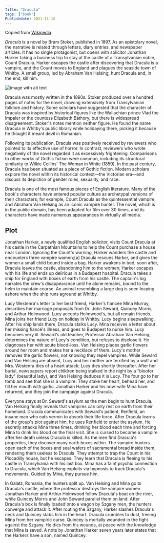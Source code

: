 ```yaml
---
Title: "Dracula"
tags: ["book"]
Publishdate: 2021-11-18
---
```


Copied from [Wikipedia](https://en.wikipedia.org/wiki/Dracula).

*Dracula* is a novel by Bram Stoker, published in 1897. As an epistolary novel, the narrative is related through letters, diary entries, and newspaper articles. It has no single protagonist, but opens with solicitor Jonathan Harker taking a business trip to stay at the castle of a Transylvanian noble, Count Dracula. Harker escapes the castle after discovering that Dracula is a vampire, and the Count moves to England and plagues the seaside town of Whitby. A small group, led by Abraham Van Helsing, hunt Dracula and, in the end, kill him.

![image with alt text](/img/dracula.jpg)

Dracula was mostly written in the 1890s. Stoker produced over a hundred pages of notes for the novel, drawing extensively from Transylvanian folklore and history. Some scholars have suggested that the character of Dracula was inspired by historical figures like the Wallachian prince Vlad the Impaler or the countess Elizabeth Báthory, but there is widespread disagreement. Stoker's notes mention neither figure. He found the name Dracula in Whitby's public library while holidaying there, picking it because he thought it meant devil in Romanian.

Following its publication, Dracula was positively received by reviewers who pointed to its effective use of horror. In contrast, reviewers who wrote negatively of the novel regarded it as excessively frightening. Comparisons to other works of Gothic fiction were common, including its structural similarity to Wilkie Collins' The Woman in White (1859). In the past century, Dracula has been situated as a piece of Gothic fiction. Modern scholars explore the novel within its historical context—the Victorian era—and discuss its depiction of gender roles, sexuality, and race.

Dracula is one of the most famous pieces of English literature. Many of the book's characters have entered popular culture as archetypal versions of their characters; for example, Count Dracula as the quintessential vampire, and Abraham Van Helsing as an iconic vampire hunter. The novel, which is in the public domain, has been adapted for film over 30 times, and its characters have made numerous appearances in virtually all media.

## Plot

Jonathan Harker, a newly qualified English solicitor, visits Count Dracula at his castle in the Carpathian Mountains to help the Count purchase a house near London. Ignoring the Count's warning, Harker wanders the castle and encounters three vampire women;[a] Dracula rescues Harker, and gives the women a small child bound inside a bag. Harker awakens in bed; soon after, Dracula leaves the castle, abandoning him to the women; Harker escapes with his life and ends up delirious in a Budapest hospital. Dracula takes a ship for England with boxes of earth from his castle. The captain's log narrates the crew's disappearance until he alone remains, bound to the helm to maintain course. An animal resembling a large dog is seen leaping ashore when the ship runs aground at Whitby.

Lucy Westenra's letter to her best friend, Harker's fiancée Mina Murray, describes her marriage proposals from Dr. John Seward, Quincey Morris, and Arthur Holmwood. Lucy accepts Holmwood's, but all remain friends. Mina joins her friend Lucy on holiday in Whitby. Lucy begins sleepwalking. After his ship lands there, Dracula stalks Lucy. Mina receives a letter about her missing fiancé's illness, and goes to Budapest to nurse him. Lucy becomes very ill. Seward's old teacher, Professor Abraham Van Helsing, determines the nature of Lucy's condition, but refuses to disclose it. He diagnoses her with acute blood-loss. Van Helsing places garlic flowers around her room and makes her a necklace of them. Lucy's mother removes the garlic flowers, not knowing they repel vampires. While Seward and Van Helsing are absent, Lucy and her mother are terrified by a wolf and Mrs. Westenra dies of a heart attack; Lucy dies shortly thereafter. After her burial, newspapers report children being stalked in the night by a "bloofer lady" (beautiful lady), and Van Helsing deduces it is Lucy. The four go to her tomb and see that she is a vampire. They stake her heart, behead her, and fill her mouth with garlic. Jonathan Harker and his now-wife Mina have returned, and they join the campaign against Dracula.

Everyone stays at Dr. Seward's asylum as the men begin to hunt Dracula. Van Helsing finally reveals that vampires can only rest on earth from their homeland. Dracula communicates with Seward's patient, Renfield, an insane man who eats vermin to absorb their life force. After Dracula learns of the group's plot against him, he uses Renfield to enter the asylum. He secretly attacks Mina three times, drinking her blood each time and forcing Mina to drink his blood on the final visit. She is cursed to become a vampire after her death unless Dracula is killed. As the men find Dracula's properties, they discover many earth boxes within. The vampire hunters open each of the boxes and seal wafers of sacramental bread inside them, rendering them useless to Dracula. They attempt to trap the Count in his Piccadilly house, but he escapes. They learn that Dracula is fleeing to his castle in Transylvania with his last box. Mina has a faint psychic connection to Dracula, which Van Helsing exploits via hypnosis to track Dracula's movements. Guided by Mina, they pursue him.

In Galatz, Romania, the hunters split up. Van Helsing and Mina go to Dracula's castle, where the professor destroys the vampire women. Jonathan Harker and Arthur Holmwood follow Dracula's boat on the river, while Quincey Morris and John Seward parallel them on land. After Dracula's box is finally loaded onto a wagon by Szgany men, the hunters converge and attack it. After routing the Szgany, Harker slashes Dracula's neck and Quincey stabs him in the heart. Dracula crumbles to dust, freeing Mina from her vampiric curse. Quincey is mortally wounded in the fight against the Szgany. He dies from his wounds, at peace with the knowledge that Mina is saved. A note by Jonathan Harker seven years later states that the Harkers have a son, named Quincey.
